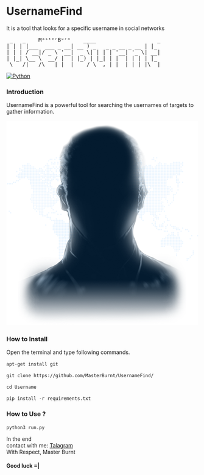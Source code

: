 # UsernameFind
It is a tool that looks for a specific username in social networks

<pre>
 _   _    MᵃˢᵗᵉʳBᵘʳⁿ    ____                   _
| | | |___  ___ _ __| __ ) _   _ _ __ _ __ | |_
| | | / __|/ _ \ '__|  _ \| | | | '__| '_ \| __|
| |_| \__ \  __/ |  | |_) | |_| | |  | | | | |_
 \___/|___/\___|_|  |____/ \__,_|_|  |_| |_|\__|
</pre>
[![Python](https://img.shields.io/badge/language-Python%203-blue.svg)](https://www.python.org)

### Introduction
UsernameFind is a powerful tool for searching the usernames of targets to gather information.
<br />
<br />
<img src="image.png" />
<br /> 


### How to Install

Open the terminal and type following commands.

<pre><code>apt-get install git</code></pre>

<pre><code>git clone https://github.com/MasterBurnt/UsernameFind/</code></pre>

<pre><code>cd Username</code></pre>
<pre><code>pip install -r requirements.txt</code></pre>

### How to Use ?

<pre><code>python3 run.py</code></pre>

In the end
<br/>
contact with me:
<a href="https://t.me/TheBurnt">Talagram</a>
<br />
With Respect, Master Burnt
<br />
#### Good luck =|
